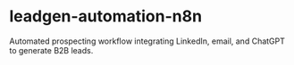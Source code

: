 # leadgen-automation-n8n
Automated prospecting workflow integrating LinkedIn, email, and ChatGPT to generate B2B leads.
